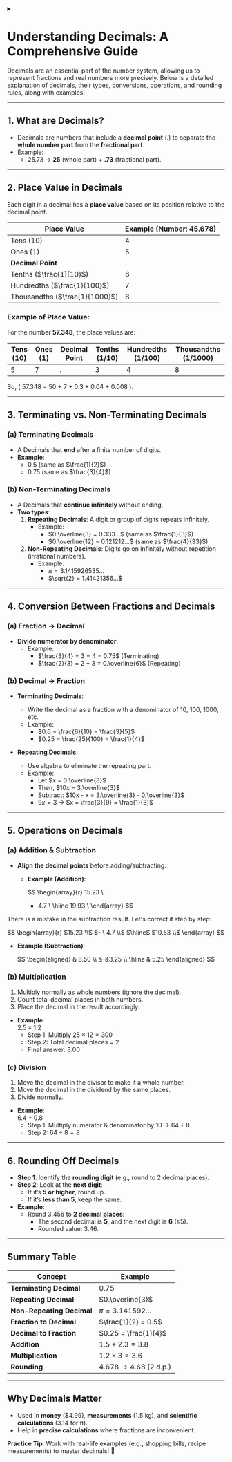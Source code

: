 <details><summary></summary>
</details>

# **Understanding Decimals: A Comprehensive Guide**

Decimals are an essential part of the number system, allowing us to represent fractions and real numbers more precisely. Below is a detailed explanation of decimals, their types, conversions, operations, and rounding rules, along with examples.

---

## **1. What are Decimals?**

- Decimals are numbers that include a **decimal point** (.) to separate the **whole number part** from the **fractional part**.
- Example:
  - $25.73$ → **25** (whole part) + **.73** (fractional part).

---

## **2. Place Value in Decimals**

Each digit in a decimal has a **place value** based on its position relative to the decimal point.

| Place Value                    | Example (Number: 45.678) |
| ------------------------------ | ------------------------ |
| Tens (10)                      | 4                        |
| Ones (1)                       | 5                        |
| **Decimal Point**              | .                        |
| Tenths ($\frac{1}{10}$)        | 6                        |
| Hundredths ($\frac{1}{100}$)   | 7                        |
| Thousandths ($\frac{1}{1000}$) | 8                        |

### **Example of Place Value:**

For the number **57.348**, the place values are:

| Tens (10) | Ones (1) | **Decimal Point** | Tenths (1/10) | Hundredths (1/100) | Thousandths (1/1000) |
| --------- | -------- | ----------------- | ------------- | ------------------ | -------------------- |
| 5         | 7        | **.**             | 3             | 4                  | 8                    |

So, \( 57.348 = 50 + 7 + 0.3 + 0.04 + 0.008 \).

---

## **3. Terminating vs. Non-Terminating Decimals**

### **(a) Terminating Decimals**

- A Decimals that **end** after a finite number of digits.
- **Example**:
  - $0.5$ (same as $\frac{1}{2}$)
  - $0.75$ (same as $\frac{3}{4}$)

### **(b) Non-Terminating Decimals**

- A Decimals that **continue infinitely** without ending.
- **Two types**:
  1. **Repeating Decimals**: A digit or group of digits repeats infinitely.
     - Example:
       - $0.\overline{3} = 0.333...$ (same as $\frac{1}{3}$)
       - $0.\overline{12} = 0.121212...$ (same as $\frac{4}{33}$)
  2. **Non-Repeating Decimals**: Digits go on infinitely without repetition (irrational numbers).
     - Example:
       - $\pi = 3.1415926535...$
       - $\sqrt{2} = 1.41421356...$

---

## **4. Conversion Between Fractions and Decimals**

### **(a) Fraction → Decimal**

- **Divide numerator by denominator**.
  - Example:
    - $\frac{3}{4} = 3 ÷ 4 = 0.75$ (Terminating)
    - $\frac{2}{3} = 2 ÷ 3 = 0.\overline{6}$ (Repeating)

### **(b) Decimal → Fraction**

- **Terminating Decimals**:

  - Write the decimal as a fraction with a denominator of 10, 100, 1000, etc.
  - Example:
    - $0.6 = \frac{6}{10} = \frac{3}{5}$
    - $0.25 = \frac{25}{100} = \frac{1}{4}$

- **Repeating Decimals**:
  - Use algebra to eliminate the repeating part.
  - Example:
    - Let $x = 0.\overline{3}$
    - Then, $10x = 3.\overline{3}$
    - Subtract: $10x - x = 3.\overline{3} - 0.\overline{3}$
    - $9x = 3$ → $x = \frac{3}{9} = \frac{1}{3}$

---

## **5. Operations on Decimals**

### **(a) Addition & Subtraction**

- **Align the decimal points** before adding/subtracting.

  - **Example (Addition)**:

    $$
    \begin{array}{r}
    15.23 \\
    -  4.7 \\
      \hline
      19.93 \\
      \end{array}
    $$

There is a mistake in the subtraction result. Let's correct it step by step:

$$
\begin{array}{r}
  $15.23 \\$
$- \ 4.7 \\$
  $\hline$
  $10.53 \\$
\end{array}
$$

- **Example (Subtraction)**:

$$
\begin{aligned}
  & 8.50 \\
&-&3.25 \\
  \hline
  & 5.25
\end{aligned}
$$

### **(b) Multiplication**

1. Multiply normally as whole numbers (ignore the decimal).
2. Count total decimal places in both numbers.
3. Place the decimal in the result accordingly.

- **Example**:  
  $2.5 \times 1.2$
  - Step 1: Multiply $25 \times 12 = 300$
  - Step 2: Total decimal places = 2
  - Final answer: $3.00$

### **(c) Division**

1. Move the decimal in the divisor to make it a whole number.
2. Move the decimal in the dividend by the same places.
3. Divide normally.

- **Example**:  
  $6.4 ÷ 0.8$
  - Step 1: Multiply numerator & denominator by 10 → $64 ÷ 8$
  - Step 2: $64 ÷ 8 = 8$

---

## **6. Rounding Off Decimals**

- **Step 1**: Identify the **rounding digit** (e.g., round to 2 decimal places).
- **Step 2**: Look at the **next digit**:
  - If it’s **5 or higher**, round up.
  - If it’s **less than 5**, keep the same.
- **Example**:
  - Round $3.456$ to **2 decimal places**:
    - The second decimal is **5**, and the next digit is **6** (≥5).
    - Rounded value: $3.46$.

---

## **Summary Table**

| Concept                   | Example                 |
| ------------------------- | ----------------------- |
| **Terminating Decimal**   | $0.75$                  |
| **Repeating Decimal**     | $0.\overline{3}$        |
| **Non-Repeating Decimal** | $\pi = 3.141592...$     |
| **Fraction to Decimal**   | $\frac{1}{2} = 0.5$     |
| **Decimal to Fraction**   | $0.25 = \frac{1}{4}$    |
| **Addition**              | $1.5 + 2.3 = 3.8$       |
| **Multiplication**        | $1.2 \times 3 = 3.6$    |
| **Rounding**              | $4.678 → 4.68$ (2 d.p.) |

---

## **Why Decimals Matter**

- Used in **money** ($4.99), **measurements** (1.5 kg), and **scientific calculations** (3.14 for π).
- Help in **precise calculations** where fractions are inconvenient.

**Practice Tip**: Work with real-life examples (e.g., shopping bills, recipe measurements) to master decimals! 🚀
